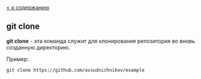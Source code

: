 [< к содержанию](./readme.md)

## git clone

**git clone** - эта команда служит для клонирования репозитория во вновь созданную директорию.

Пример:

```bash=
git clone https://github.com/avsudnichnikov/example
```